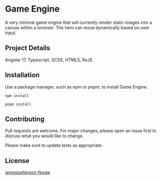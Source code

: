 # Game Engine

A very minimal game engine that will currently render static images into a canvas within a browser. The hero can move dynamically based on user input.

## Project Details

Angular 17, Typescript, SCSS, HTML5, RxJS

## Installation

Use a package manager, such as npm or pnpm, to install Game Engine.

```npm
npm install
```

```pnpm
pnpm install
```

## Contributing

Pull requests are welcome. For major changes, please open an issue first
to discuss what you would like to change.

Please make sure to update tests as appropriate.

## License

[jamespatterson-feswe](https://www.linkedin.com/in/james-earl-patterson/)
